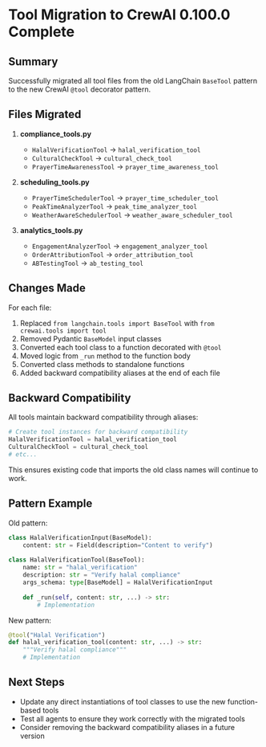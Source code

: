 # Tool Migration to CrewAI 0.100.0 Complete

## Summary

Successfully migrated all tool files from the old LangChain `BaseTool` pattern to the new CrewAI `@tool` decorator pattern.

## Files Migrated

1. **compliance_tools.py**
   - `HalalVerificationTool` → `halal_verification_tool`
   - `CulturalCheckTool` → `cultural_check_tool`
   - `PrayerTimeAwarenessTool` → `prayer_time_awareness_tool`

2. **scheduling_tools.py**
   - `PrayerTimeSchedulerTool` → `prayer_time_scheduler_tool`
   - `PeakTimeAnalyzerTool` → `peak_time_analyzer_tool`
   - `WeatherAwareSchedulerTool` → `weather_aware_scheduler_tool`

3. **analytics_tools.py**
   - `EngagementAnalyzerTool` → `engagement_analyzer_tool`
   - `OrderAttributionTool` → `order_attribution_tool`
   - `ABTestingTool` → `ab_testing_tool`

## Changes Made

For each file:
1. Replaced `from langchain.tools import BaseTool` with `from crewai.tools import tool`
2. Removed Pydantic `BaseModel` input classes
3. Converted each tool class to a function decorated with `@tool`
4. Moved logic from `_run` method to the function body
5. Converted class methods to standalone functions
6. Added backward compatibility aliases at the end of each file

## Backward Compatibility

All tools maintain backward compatibility through aliases:
```python
# Create tool instances for backward compatibility
HalalVerificationTool = halal_verification_tool
CulturalCheckTool = cultural_check_tool
# etc...
```

This ensures existing code that imports the old class names will continue to work.

## Pattern Example

Old pattern:
```python
class HalalVerificationInput(BaseModel):
    content: str = Field(description="Content to verify")
    
class HalalVerificationTool(BaseTool):
    name: str = "halal_verification"
    description: str = "Verify halal compliance"
    args_schema: type[BaseModel] = HalalVerificationInput
    
    def _run(self, content: str, ...) -> str:
        # Implementation
```

New pattern:
```python
@tool("Halal Verification")
def halal_verification_tool(content: str, ...) -> str:
    """Verify halal compliance"""
    # Implementation
```

## Next Steps

- Update any direct instantiations of tool classes to use the new function-based tools
- Test all agents to ensure they work correctly with the migrated tools
- Consider removing the backward compatibility aliases in a future version